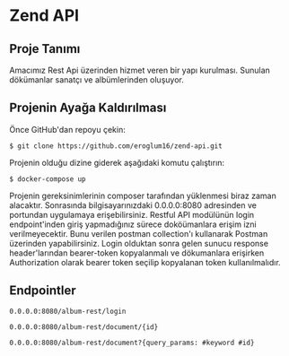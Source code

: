 # Zend API

## Proje Tanımı

Amacımız Rest Api üzerinden hizmet veren bir yapı kurulması. Sunulan dökümanlar sanatçı ve albümlerinden oluşuyor.

## Projenin Ayağa Kaldırılması

Önce GitHub'dan repoyu çekin:

`$ git clone https://github.com/eroglum16/zend-api.git`

Projenin olduğu dizine giderek aşağıdaki komutu çalıştırın:

`$ docker-compose up`

Projenin gereksinimlerinin composer tarafından yüklenmesi biraz zaman alacaktır. 
Sonrasında bilgisayarınızdaki 0.0.0.0:8080 adresinden ve portundan uygulamaya erişebilirsiniz. 
Restful API modülünün login endpoint'inden giriş yapmadığınız sürece doköümanlara erişim izni verilmeyecektir.
Bunu verilen postman collection'ı kullanarak Postman üzerinden yapabilirsiniz. Login olduktan sonra gelen sunucu response header'larından bearer-token kopyalanmalı ve dökumanlara erişirken Authorization olarak bearer token seçilip kopyalanan token kullanılmalıdır.

## Endpointler

`0.0.0.0:8080/album-rest/login`

`0.0.0.0:8080/album-rest/document/{id}`

`0.0.0.0:8080/album-rest/document?{query_params: #keyword #id}`
